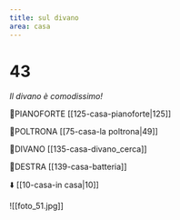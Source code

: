 ```yaml
---
title: sul divano
area: casa
---
```

# 43
_Il divano è comodissimo!_

👀PIANOFORTE [[125-casa-pianoforte|125]]

👀POLTRONA [[75-casa-la poltrona|49]]

👀DIVANO [[135-casa-divano_cerca]]

👣DESTRA [[139-casa-batteria]]

⬇️ [[10-casa-in casa|10]]

![[foto_51.jpg]]